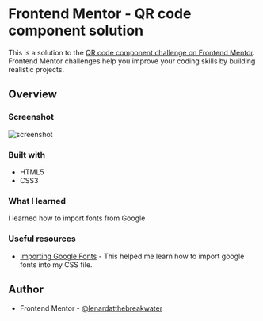 # Frontend Mentor - QR code component solution

This is a solution to the [QR code component challenge on Frontend Mentor](https://www.frontendmentor.io/challenges/qr-code-component-iux_sIO_H). Frontend Mentor challenges help you improve your coding skills by building realistic projects. 


## Overview

### Screenshot
![screenshot](https://github.com/lenardatthebreakwater/qr-code-component/assets/142602437/4a481f1e-11ff-4448-be5b-b2110c4937b0)


### Built with

- HTML5
- CSS3


### What I learned

I learned how to import fonts from Google


### Useful resources

- [Importing Google Fonts](https://www.w3docs.com/snippets/css/how-to-import-google-fonts-in-css-file.html) - This helped me learn how to import google fonts into my CSS file. 


## Author

- Frontend Mentor - [@lenardatthebreakwater](https://www.frontendmentor.io/profile/lenardatthebreakwater)
